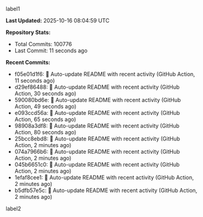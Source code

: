
label1 
<!-- ACTIVITY_START -->
**Last Updated:** 2025-10-16 08:04:59 UTC

**Repository Stats:**
- Total Commits: 100776
- Last Commit: 11 seconds ago

**Recent Commits:**
- f05e01d1f6: 🤖 Auto-update README with recent activity (GitHub Action, 11 seconds ago)
- d29ef86488: 🤖 Auto-update README with recent activity (GitHub Action, 30 seconds ago)
- 590080bd6e: 🤖 Auto-update README with recent activity (GitHub Action, 49 seconds ago)
- e093ccd56a: 🤖 Auto-update README with recent activity (GitHub Action, 65 seconds ago)
- 98908a3df8: 🤖 Auto-update README with recent activity (GitHub Action, 80 seconds ago)
- 25bcc8ebd8: 🤖 Auto-update README with recent activity (GitHub Action, 2 minutes ago)
- 074a7966b6: 🤖 Auto-update README with recent activity (GitHub Action, 2 minutes ago)
- 045b6651c0: 🤖 Auto-update README with recent activity (GitHub Action, 2 minutes ago)
- 1efaf8cee1: 🤖 Auto-update README with recent activity (GitHub Action, 2 minutes ago)
- b5dfb57e5c: 🤖 Auto-update README with recent activity (GitHub Action, 2 minutes ago)
<!-- ACTIVITY_END -->

label2
